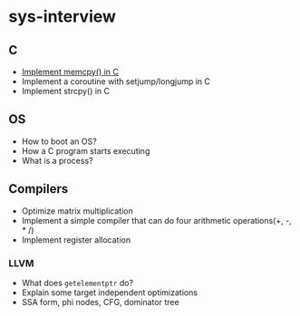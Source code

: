 # sys-interview

## C

- [Implement memcpy() in C](./memcpy/README.md)
- Implement a coroutine with setjump/longjump in C
- Implement strcpy() in C

## OS

- How to boot an OS?
- How a C program starts executing
- What is a process?

## Compilers

- Optimize matrix multiplication
- Implement a simple compiler that can do four arithmetic operations(+, -, * /)
- Implement register allocation

### LLVM

- What does `getelementptr` do?
- Explain some target independent optimizations
- SSA form, phi nodes, CFG, dominator tree
